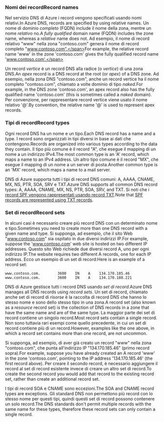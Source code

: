 ### <a name="record-names"></a><span data-ttu-id="47660-101">Nomi dei record</span><span class="sxs-lookup"><span data-stu-id="47660-101">Record names</span></span>

<span data-ttu-id="47660-102">Nel servizio DNS di Azure i record vengono specificati usando nomi relativi.</span><span class="sxs-lookup"><span data-stu-id="47660-102">In Azure DNS, records are specified by using relative names.</span></span> <span data-ttu-id="47660-103">Un nome di dominio *completo* (FQDN) include il nome della zona, mentre un nome *relativo* no.</span><span class="sxs-lookup"><span data-stu-id="47660-103">A *fully qualified* domain name (FQDN) includes the zone name, whereas a *relative* name does not.</span></span> <span data-ttu-id="47660-104">Ad esempio, il nome di record relativo "www" nella zona "contoso.com" genera il nome di record completo "www.contoso.com".</span><span class="sxs-lookup"><span data-stu-id="47660-104">For example, the relative record name 'www' in the zone 'contoso.com' gives the fully qualified record name 'www.contoso.com'.</span></span>

<span data-ttu-id="47660-105">Un record *vertice* è un record DNS alla radice (o *vertice*) di una zona DNS.</span><span class="sxs-lookup"><span data-stu-id="47660-105">An *apex* record is a DNS record at the root (or *apex*) of a DNS zone.</span></span> <span data-ttu-id="47660-106">Ad esempio, nella zona DNS "contoso.com", anche un record vertice ha il nome completo "contoso.com", chiamato a volte dominio di tipo *naked*.</span><span class="sxs-lookup"><span data-stu-id="47660-106">For example, in the DNS zone 'contoso.com', an apex record also has the fully qualified name 'contoso.com' (this is sometimes called a *naked* domain).</span></span>  <span data-ttu-id="47660-107">Per convenzione, per rappresentare record vertice viene usato il nome relativo '@'.</span><span class="sxs-lookup"><span data-stu-id="47660-107">By convention, the relative name '@' is used to represent apex records.</span></span>

### <a name="record-types"></a><span data-ttu-id="47660-108">Tipi di record</span><span class="sxs-lookup"><span data-stu-id="47660-108">Record types</span></span>

<span data-ttu-id="47660-109">Ogni record DNS ha un nome e un tipo.</span><span class="sxs-lookup"><span data-stu-id="47660-109">Each DNS record has a name and a type.</span></span> <span data-ttu-id="47660-110">I record sono organizzati in tipi diversi in base ai dati che contengono.</span><span class="sxs-lookup"><span data-stu-id="47660-110">Records are organized into various types according to the data they contain.</span></span> <span data-ttu-id="47660-111">Il tipo più comune è il record "A", che esegue il mapping di un nome a un indirizzo IPv4.</span><span class="sxs-lookup"><span data-stu-id="47660-111">The most common type is an 'A' record, which maps a name to an IPv4 address.</span></span> <span data-ttu-id="47660-112">Un altro tipo comune è il record "MX", che esegue il mapping di un nome a un server di posta.</span><span class="sxs-lookup"><span data-stu-id="47660-112">Another common type is an 'MX' record, which maps a name to a mail server.</span></span>

<span data-ttu-id="47660-113">DNS di Azure supporta tutti i tipi di record DNS comuni: A, AAAA, CNAME, MX, NS, PTR, SOA, SRV e TXT.</span><span class="sxs-lookup"><span data-stu-id="47660-113">Azure DNS supports all common DNS record types: A, AAAA, CNAME, MX, NS, PTR, SOA, SRV, and TXT.</span></span> <span data-ttu-id="47660-114">Si noti che i [record SPF vengono rappresentati usando record TXT](../articles/dns/dns-zones-records.md#spf-records).</span><span class="sxs-lookup"><span data-stu-id="47660-114">Note that [SPF records are represented using TXT records](../articles/dns/dns-zones-records.md#spf-records).</span></span>

### <a name="record-sets"></a><span data-ttu-id="47660-115">Set di record</span><span class="sxs-lookup"><span data-stu-id="47660-115">Record sets</span></span>

<span data-ttu-id="47660-116">In alcuni casi è necessario creare più record DNS con un determinato nome e tipo.</span><span class="sxs-lookup"><span data-stu-id="47660-116">Sometimes you need to create more than one DNS record with a given name and type.</span></span> <span data-ttu-id="47660-117">Si supponga, ad esempio, che il sito Web "www.contoso.com" sia ospitato in due diversi indirizzi IP.</span><span class="sxs-lookup"><span data-stu-id="47660-117">For example, suppose the 'www.contoso.com' web site is hosted on two different IP addresses.</span></span> <span data-ttu-id="47660-118">Questo sito Web richiede due diversi record A, uno per ogni indirizzo IP.</span><span class="sxs-lookup"><span data-stu-id="47660-118">The website requires two different A records, one for each IP address.</span></span> <span data-ttu-id="47660-119">Ecco un esempio di un set di record:</span><span class="sxs-lookup"><span data-stu-id="47660-119">Here is an example of a record set:</span></span>

    www.contoso.com.        3600    IN    A    134.170.185.46
    www.contoso.com.        3600    IN    A    134.170.188.221

<span data-ttu-id="47660-120">DNS di Azure gestisce tutti i record DNS usando *set di record*.</span><span class="sxs-lookup"><span data-stu-id="47660-120">Azure DNS manages all DNS records using *record sets*.</span></span> <span data-ttu-id="47660-121">Un set di record, chiamato anche set di record di *risorse* è la raccolta di record DNS che hanno lo stesso nome e sono dello stesso tipo in una zona.</span><span class="sxs-lookup"><span data-stu-id="47660-121">A record set (also known as a *resource* record set) is the collection of DNS records in a zone that have the same name and are of the same type.</span></span> <span data-ttu-id="47660-122">La maggior parte dei set di record contiene un singolo record.</span><span class="sxs-lookup"><span data-stu-id="47660-122">Most record sets contain a single record.</span></span> <span data-ttu-id="47660-123">Non sono tuttavia rari esempi come quello precedente, in cui un set di record contiene più di un record.</span><span class="sxs-lookup"><span data-stu-id="47660-123">However, examples like the one above, in which a record set contains more than one record, are not uncommon.</span></span>

<span data-ttu-id="47660-124">Si supponga, ad esempio, di aver già creato un record "www" nella zona "contoso.com", che punta all'indirizzo IP "134.170.185.46" (primo record sopra).</span><span class="sxs-lookup"><span data-stu-id="47660-124">For example, suppose you have already created an A record 'www' in the zone 'contoso.com', pointing to the IP address '134.170.185.46' (the first record above).</span></span>  <span data-ttu-id="47660-125">Per creare il secondo record, è necessario aggiungere il record al set di record esistente invece di creare un altro set di record.</span><span class="sxs-lookup"><span data-stu-id="47660-125">To create the second record you would add that record to the existing record set, rather than create an additional record set.</span></span>

<span data-ttu-id="47660-126">I tipi di record SOA e CNAME sono eccezioni.</span><span class="sxs-lookup"><span data-stu-id="47660-126">The SOA and CNAME record types are exceptions.</span></span> <span data-ttu-id="47660-127">Gli standard DNS non permettono più record con lo stesso nome per questi tipi, quindi questi set di record possono contenere un solo record.</span><span class="sxs-lookup"><span data-stu-id="47660-127">The DNS standards don't permit multiple records with the same name for these types, therefore these record sets can only contain a single record.</span></span>